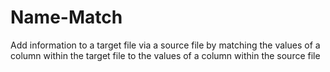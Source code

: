 # Name-Match
Add information to a target file via a source file by matching the values of a column within the target file to the values of a column within the source file
